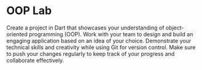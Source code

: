 # OOP Lab

Create a project in Dart that showcases your understanding of object-oriented programming (OOP). Work with your team to design and build an engaging application based on an idea of your choice. Demonstrate your technical skills and creativity while using Git for version control. Make sure to push your changes regularly to keep track of your progress and collaborate effectively.

